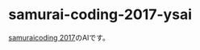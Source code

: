 # samurai-coding-2017-ysai

<a href="http://www.ipsj.or.jp/event/samuraicoding/2017-18/">samuraicoding 2017</a>のAIです。

